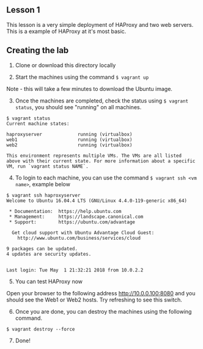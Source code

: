 ## Lesson 1

This lesson is a very simple deployment of HAProxy and two
web servers. This is a example of HAProxy at it's most basic.

## Creating the lab

1) Clone or download this directory locally

2) Start the machines using the command ``$ vagrant up``

Note - this will take a few minutes to download the Ubuntu image.

3) Once the machines are completed, check the status using ``$ vagrant status``, you should see "running" on all machines.

```
$ vagrant status
Current machine states:

haproxyserver             running (virtualbox)
web1                      running (virtualbox)
web2                      running (virtualbox)

This environment represents multiple VMs. The VMs are all listed
above with their current state. For more information about a specific
VM, run `vagrant status NAME`.
```

4) To login to each machine, you can use the command ``$ vagrant ssh <vm name>``, example below

```
$ vagrant ssh haproxyserver
Welcome to Ubuntu 16.04.4 LTS (GNU/Linux 4.4.0-119-generic x86_64)

 * Documentation:  https://help.ubuntu.com
 * Management:     https://landscape.canonical.com
 * Support:        https://ubuntu.com/advantage

  Get cloud support with Ubuntu Advantage Cloud Guest:
    http://www.ubuntu.com/business/services/cloud

9 packages can be updated.
4 updates are security updates.


Last login: Tue May  1 21:32:21 2018 from 10.0.2.2
```

5) You can test HAProxy now

Open your browser to the following address http://10.0.0.100:8080 and you should
see the Web1 or Web2 hosts. Try refreshing to see this switch.

6) Once you are done, you can destroy the machines using the following command.

``$ vagrant destroy --force``

7) Done!
